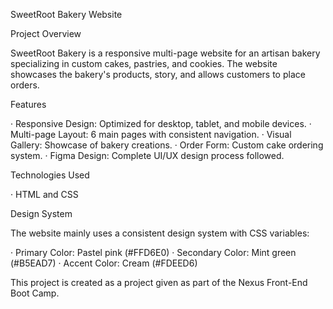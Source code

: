 SweetRoot Bakery Website

Project Overview

SweetRoot Bakery is a responsive multi-page website for an artisan bakery specializing in custom cakes, pastries, and cookies. The website showcases the bakery's products, story, and allows customers to place orders.

Features

· Responsive Design: Optimized for desktop, tablet, and mobile devices.
· Multi-page Layout: 6 main pages with consistent navigation.
· Visual Gallery: Showcase of bakery creations.
· Order Form: Custom cake ordering system.
· Figma Design: Complete UI/UX design process followed.


Technologies Used

· HTML and CSS 

Design System

The website  mainly uses a consistent design system with CSS variables:

· Primary Color: Pastel pink (#FFD6E0)
· Secondary Color: Mint green (#B5EAD7)
· Accent Color: Cream (#FDEED6)

This project is created as a project given as part of the Nexus Front-End Boot Camp.